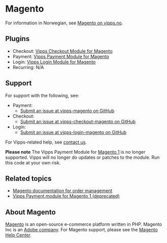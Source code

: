 <!-- START_METADATA
---
hide_table_of_contents: true
pagination_next: null
pagination_prev: null
---
END_METADATA -->

# Magento

For information in Norwegian, see [Magento on vipps.no](https://www.vipps.no/produkter-og-tjenester/bedrift/ta-betalt-paa-nett/ta-betalt-paa-nett/magento/).

## Plugins

* Checkout: [Vipps Checkout Module for Magento](https://developer.vippsmobilepay.com/docs/plugins-ext/checkout-magento)
* Payment: [Vipps Payment Module for Magento](https://developer.vippsmobilepay.com/docs/plugins-ext/magento/)
* Login: [Vipps Login Module for Magento](https://developer.vippsmobilepay.com/docs/plugins-ext/login-magento/)
* Recurring: N/A

## Support

For support with the following, see:

* Payment:
  * [Submit an issue at vipps-magento on GitHub](https://github.com/vippsas/vipps-magento)
* Checkout:
  * [Submit an issue at vipps-checkout-magento on GitHub](https://github.com/vippsas/vipps-checkout-magento)
* Login:
  * [Submit an issue at vipps-login-magento on GitHub](https://github.com/vippsas/vipps-login-magento)

For Vipps-related help, see [contact us](https://developer.vippsmobilepay.com/docs/vipps-developers/contact).

**Please note** The Vipps Payment Module for [Magento 1](https://github.com/vippsas/vipps-magento-v1) is no longer supported. Vipps will no longer do updates or patches to the module. Run this code at your own risk.

## Related topics

* [Magento documentation for order management](https://docs.magento.com/m2/ce/user_guide/sales/order-management.html)
* [Vipps Payment module for Magento 1 (deprecated)](https://github.com/vippsas/vipps-magento-v1)


## About Magento

[Magento](https://magento.com) is an open-source e-commerce platform written in PHP.
Magento Inc is an [Adobe company](https://business.adobe.com/products/magento/magento-commerce.html).
For Magento support, please see the [Magento Help Center](https://support.magento.com/hc/en-us).
